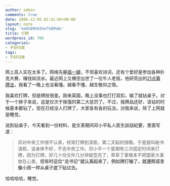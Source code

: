 ```yaml
---
author: admin
comments: true
date: 2006-12-05 02:41:03+00:00
layout: note
slug: '%e6%89%93%e7%89%8c'
title: 打牌
wordpress_id: 706
categories:
- 不好归类
tags:
- 不好归类
---
```


网上高人实在太多了。网络先躯[插一腿](http://www.bullog.cn/blogs/cyt/Default.aspx)，不但喜欢诗词，还有个爱好是参加各种扑克大赛，赚钱如流水。最近网上又横空出世了一位牛人老摇，他研究出的[21点算牌法](http://www.bullog.cn/blogs/laoyao/archives/21030.aspx)，我看了一晚上也没看懂。越看不懂，越生敬仰之情。

我喜欢打牌，但是牌技很差。刚来英国，晚上没事也打打双扣，输了就钻桌子。对于一个胖子来说，这是仅次于挨饿的第二大惩罚了。不过，我牌品还好，该钻的时候基本都钻了。现在已经没人打牌了，大家各有各的玩法。对我来说，除了上网就是睡觉。

说到钻桌子，今天看到一份材料，是文革期间邓小平私人医生談話紀要，里面写道：





<blockquote>

邓对中央工作很不认真，经常打牌到深夜，第二天起的很晚，于是就叫秘书请假，说身体不好，不去中央工作。邓小平一个星期有三次固定时间来打牌，因为打牌，好几十份文件几分钟就签完了，草草了事根本不把国家大事放在心里。**但有时这位“总书记”就认真起来了，例如牌打输了，就遵照诺言像小孩一样从桌子底下钻过去。**

</blockquote>



哈哈哈哈，睡觉。


